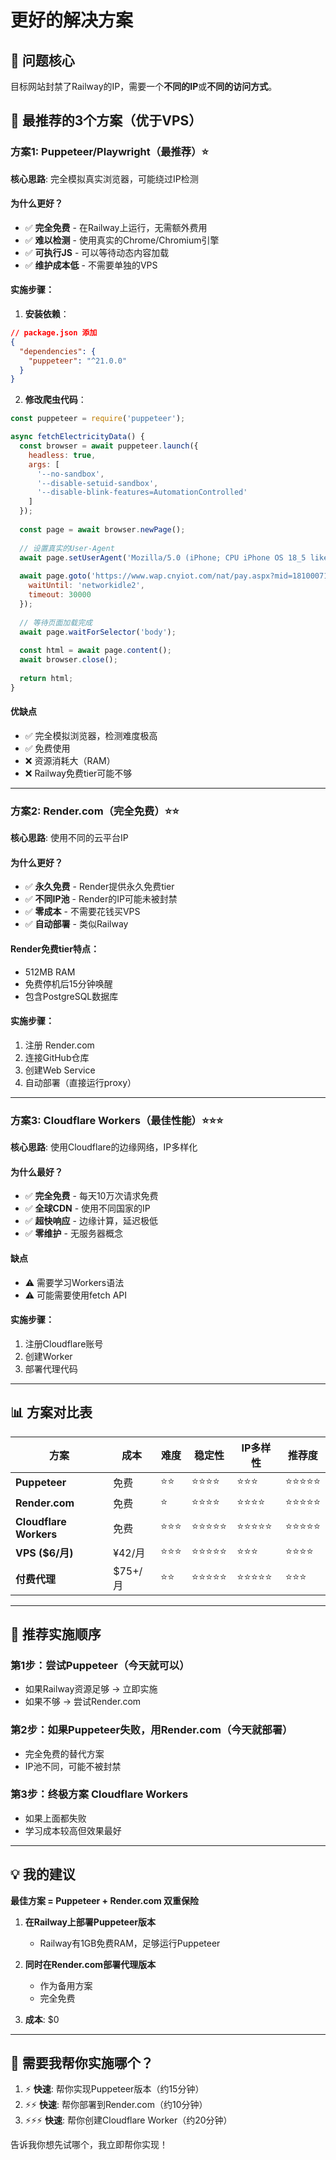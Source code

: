 # 更好的解决方案

## 🎯 问题核心
目标网站封禁了Railway的IP，需要一个**不同的IP**或**不同的访问方式**。

## 🌟 最推荐的3个方案（优于VPS）

### 方案1: Puppeteer/Playwright（最推荐）⭐

**核心思路**: 完全模拟真实浏览器，可能绕过IP检测

#### 为什么更好？
- ✅ **完全免费** - 在Railway上运行，无需额外费用
- ✅ **难以检测** - 使用真实的Chrome/Chromium引擎
- ✅ **可执行JS** - 可以等待动态内容加载
- ✅ **维护成本低** - 不需要单独的VPS

#### 实施步骤：

1. **安装依赖**：
```json
// package.json 添加
{
  "dependencies": {
    "puppeteer": "^21.0.0"
  }
}
```

2. **修改爬虫代码**：
```javascript
const puppeteer = require('puppeteer');

async fetchElectricityData() {
  const browser = await puppeteer.launch({
    headless: true,
    args: [
      '--no-sandbox',
      '--disable-setuid-sandbox',
      '--disable-blink-features=AutomationControlled'
    ]
  });
  
  const page = await browser.newPage();
  
  // 设置真实的User-Agent
  await page.setUserAgent('Mozilla/5.0 (iPhone; CPU iPhone OS 18_5 like Mac OS X) AppleWebKit/605.1.15 (KHTML, like Gecko) Version/18.5 Mobile/15E148 Safari/604.1');
  
  await page.goto('https://www.wap.cnyiot.com/nat/pay.aspx?mid=18100071580', {
    waitUntil: 'networkidle2',
    timeout: 30000
  });
  
  // 等待页面加载完成
  await page.waitForSelector('body');
  
  const html = await page.content();
  await browser.close();
  
  return html;
}
```

#### 优缺点
- ✅ 完全模拟浏览器，检测难度极高
- ✅ 免费使用
- ❌ 资源消耗大（RAM）
- ❌ Railway免费tier可能不够

---

### 方案2: Render.com（完全免费）⭐⭐

**核心思路**: 使用不同的云平台IP

#### 为什么更好？
- ✅ **永久免费** - Render提供永久免费tier
- ✅ **不同IP池** - Render的IP可能未被封禁
- ✅ **零成本** - 不需要花钱买VPS
- ✅ **自动部署** - 类似Railway

#### Render免费tier特点：
- 512MB RAM
- 免费停机后15分钟唤醒
- 包含PostgreSQL数据库

#### 实施步骤：
1. 注册 Render.com
2. 连接GitHub仓库
3. 创建Web Service
4. 自动部署（直接运行proxy）

---

### 方案3: Cloudflare Workers（最佳性能）⭐⭐⭐

**核心思路**: 使用Cloudflare的边缘网络，IP多样化

#### 为什么最好？
- ✅ **完全免费** - 每天10万次请求免费
- ✅ **全球CDN** - 使用不同国家的IP
- ✅ **超快响应** - 边缘计算，延迟极低
- ✅ **零维护** - 无服务器概念

#### 缺点
- ⚠️ 需要学习Workers语法
- ⚠️ 可能需要使用fetch API

#### 实施步骤：
1. 注册Cloudflare账号
2. 创建Worker
3. 部署代理代码

---

## 📊 方案对比表

| 方案 | 成本 | 难度 | 稳定性 | IP多样性 | 推荐度 |
|------|------|------|--------|----------|--------|
| **Puppeteer** | 免费 | ⭐⭐ | ⭐⭐⭐⭐ | ⭐⭐⭐ | ⭐⭐⭐⭐⭐ |
| **Render.com** | 免费 | ⭐ | ⭐⭐⭐⭐ | ⭐⭐⭐⭐ | ⭐⭐⭐⭐⭐ |
| **Cloudflare Workers** | 免费 | ⭐⭐⭐ | ⭐⭐⭐⭐⭐ | ⭐⭐⭐⭐⭐ | ⭐⭐⭐⭐⭐ |
| **VPS ($6/月)** | ¥42/月 | ⭐⭐⭐ | ⭐⭐⭐⭐⭐ | ⭐⭐⭐ | ⭐⭐⭐⭐ |
| **付费代理** | $75+/月 | ⭐⭐ | ⭐⭐⭐⭐⭐ | ⭐⭐⭐⭐⭐ | ⭐⭐⭐ |

---

## 🚀 推荐实施顺序

### 第1步：尝试Puppeteer（今天就可以）
- 如果Railway资源足够 → 立即实施
- 如果不够 → 尝试Render.com

### 第2步：如果Puppeteer失败，用Render.com（今天就部署）
- 完全免费的替代方案
- IP池不同，可能不被封禁

### 第3步：终极方案 Cloudflare Workers
- 如果上面都失败
- 学习成本较高但效果最好

---

## 💡 我的建议

**最佳方案 = Puppeteer + Render.com 双重保险**

1. **在Railway上部署Puppeteer版本**
   - Railway有1GB免费RAM，足够运行Puppeteer
   
2. **同时在Render.com部署代理版本**
   - 作为备用方案
   - 完全免费

3. **成本**: $0

---

## 📝 需要我帮你实施哪个？

1. ⚡ **快速**: 帮你实现Puppeteer版本（约15分钟）
2. ⚡⚡ **快速**: 帮你部署到Render.com（约10分钟）
3. ⚡⚡⚡ **快速**: 帮你创建Cloudflare Worker（约20分钟）

告诉我你想先试哪个，我立即帮你实现！

